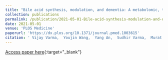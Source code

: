```yaml
---
title: "Bile acid synthesis, modulation, and dementia: A metabolomic, transcriptomic, and pharmacoepidemiologic study"
collection: publications
permalink: /publication/2021-05-01-Bile-acid-synthesis-modulation-and-dementia-A-metabolomic-transcriptomic-and-pharmacoepidemiologic-study
date: 2021-05-01
venue: 'PLOS Medicine'
paperurl: 'https://dx.plos.org/10.1371/journal.pmed.1003615'
citation: ' Vijay Varma,  Youjin Wang,  Yang An,  Sudhir Varma,  Murat Bilgel,  Jimit Doshi,  Cristina Legido-Quigley,  João Delgado,  Anup Oommen,  Jackson Roberts,  Dean Wong,  Christos Davatzikos,  Susan Resnick,  Juan Troncoso,  Olga Pletnikova,  Richard O’Brien,  Eelko Hak,  Brenda Baak,  Ruth Pfeiffer,  Priyanka Baloni,  Siamak Mohmoudiandehkordi,  Kwangsik Nho,  Rima Kaddurah-Daouk,  David Bennett,  Shahinaz Gadalla,  Madhav Thambisetty, &quot;Bile acid synthesis, modulation, and dementia: A metabolomic, transcriptomic, and pharmacoepidemiologic study.&quot; PLOS Medicine, 2021.'
---
```

[Access paper here](https://dx.plos.org/10.1371/journal.pmed.1003615){:target="_blank"}
